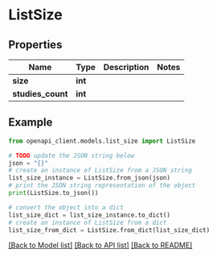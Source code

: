 # ListSize


## Properties

Name | Type | Description | Notes
------------ | ------------- | ------------- | -------------
**size** | **int** |  | 
**studies_count** | **int** |  | 

## Example

```python
from openapi_client.models.list_size import ListSize

# TODO update the JSON string below
json = "{}"
# create an instance of ListSize from a JSON string
list_size_instance = ListSize.from_json(json)
# print the JSON string representation of the object
print(ListSize.to_json())

# convert the object into a dict
list_size_dict = list_size_instance.to_dict()
# create an instance of ListSize from a dict
list_size_from_dict = ListSize.from_dict(list_size_dict)
```
[[Back to Model list]](../README.md#documentation-for-models) [[Back to API list]](../README.md#documentation-for-api-endpoints) [[Back to README]](../README.md)


